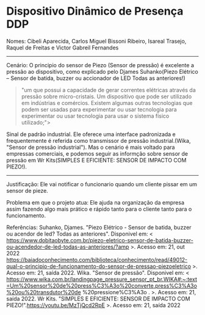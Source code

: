 # Dispositivo Dinâmico de Presença DDP

Nomes: Cibeli Aparecida, Carlos Miguel Bissoni Ribeiro, Isareal Trasejo, Raquel de Freitas e Victor Gabreil Fernandes

---



Cenário: O principio do sensor de Piezo (Sensor de pressão) é excelente a pressão ao dispositivo, como explicado pelo Djames Suhanko(Piezo Elétrico – Sensor de batida, buzzer ou accionador de LED Todas as anteriores!)
>"um que possui a capacidade de gerar correntes elétricas através da pressão sobre micro-cristais. Um dispositivo que pode ser utilizado em indústrias e comércios. Existem algumas outras tecnologias que podem ser usadas para experimentar ou usar tecnologia para experimentar ou usar tecnologia para usar o sistema físico utilizado;">

 Sinal de padrão industrial. Ele oferece uma interface padronizada e frequentemente é referida como transmissor de pressão industrial.(Wika, "Sensor de pressão industrial"). Mas o cenário é mais voltado para empressas comerciais, e podemos seguir as informção sobre sensor de pressão em Wr Kits(SIMPLES E EFICIENTE: SENSOR DE IMPACTO COM PIEZO!).
 
 ---
 
 Justificação: Ele vai notificar o funcionario quando um cliente pissar em um sensor de pieze.

Problema em que o projeto atua: Ele ajuda na organização da empresa assim fazendo algo mais prático e rápido tanto para o cliente tanto para o funcionamento.

Referências: Suhanko, Djames. "Piezo Elétrico - Sensor de batida, buzzer ou acendor de led? Todas as anteriores". Disponivel em: < https://www.dobitaobyte.com.br/piezo-eletrico-sensor-de-batida-buzzer-ou-acendedor-de-led-todas-as-anteriores/?amp >. Acesso em: 21, out 2022 https://baiadoconhecimento.com/biblioteca/conhecimento/read/49012-qual-o-principio-de-funcionamento-do-sensor-de-pressao-piezoeletrico >. Acesso em: 21, saída 2022. Wika. "Sensor de pressão". Disponivel em: < https://www.wika.com.br/landingpage_pressure_sensor_pt_br.WIKA#:~:text=Um%20sensor%20de%20press%C3%A3o%20converte,press%C3%A3o%20ou%20transdutor%20de %20pressione%C3%A3o . >. Acesso em: 21, saída 2022. Wr Kits. "SIMPLES E EFICIENTE: SENSOR DE IMPACTO COM PIEZO!".https://youtu.be/MzTjQcd2RpE >. Acesso em: 21, saída 2022
